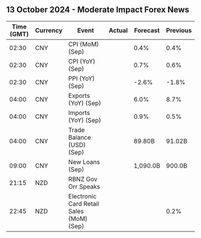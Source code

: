 ## 13 October 2024 - Moderate Impact Forex News

| Time (GMT) | Currency | Event | Actual | Forecast | Previous |
|------|----------|-------|--------|----------|----------|
| 02:30 | CNY | CPI (MoM) (Sep) |  | 0.4% | 0.4% |
| 02:30 | CNY | CPI (YoY) (Sep) |  | 0.7% | 0.6% |
| 02:30 | CNY | PPI (YoY) (Sep) |  | -2.6% | -1.8% |
| 04:00 | CNY | Exports (YoY) (Sep) |  | 6.0% | 8.7% |
| 04:00 | CNY | Imports (YoY) (Sep) |  | 0.9% | 0.5% |
| 04:00 | CNY | Trade Balance (USD) (Sep) |  | 89.80B | 91.02B |
| 09:00 | CNY | New Loans (Sep) |  | 1,090.0B | 900.0B |
| 21:15 | NZD | RBNZ Gov Orr Speaks |  |  |  |
| 22:45 | NZD | Electronic Card Retail Sales (MoM) (Sep) |  |  | 0.2% |

